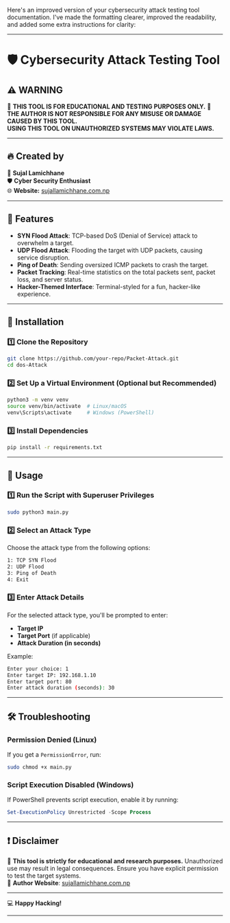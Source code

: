 Here's an improved version of your cybersecurity attack testing tool documentation. I've made the formatting clearer, improved the readability, and added some extra instructions for clarity:

---

# 🛡️ Cybersecurity Attack Testing Tool

## ⚠️ WARNING  
🚨 **THIS TOOL IS FOR EDUCATIONAL AND TESTING PURPOSES ONLY.** 🚨  
**THE AUTHOR IS NOT RESPONSIBLE FOR ANY MISUSE OR DAMAGE CAUSED BY THIS TOOL.**  
**USING THIS TOOL ON UNAUTHORIZED SYSTEMS MAY VIOLATE LAWS.**

---

## 🔥 Created by  
👤 **Sujal Lamichhane**  
🛡️ **Cyber Security Enthusiast**  
🌐 **Website:** [sujallamichhane.com.np](https://sujallamichhane.com.np)

---

## 📌 Features  
- **SYN Flood Attack**: TCP-based DoS (Denial of Service) attack to overwhelm a target.
- **UDP Flood Attack**: Flooding the target with UDP packets, causing service disruption.
- **Ping of Death**: Sending oversized ICMP packets to crash the target.
- **Packet Tracking**: Real-time statistics on the total packets sent, packet loss, and server status.
- **Hacker-Themed Interface**: Terminal-styled for a fun, hacker-like experience.

---

## 🔧 Installation  

### 1️⃣ Clone the Repository  
```bash
git clone https://github.com/your-repo/Packet-Attack.git
cd dos-Attack
```

### 2️⃣ Set Up a Virtual Environment (Optional but Recommended)  
```bash
python3 -m venv venv
source venv/bin/activate  # Linux/macOS
venv\Scripts\activate     # Windows (PowerShell)
```

### 3️⃣ Install Dependencies  
```bash
pip install -r requirements.txt
```

---

## 🚀 Usage

### 1️⃣ Run the Script with Superuser Privileges  
```bash
sudo python3 main.py
```

### 2️⃣ Select an Attack Type  
Choose the attack type from the following options:
```bash
1: TCP SYN Flood
2: UDP Flood
3: Ping of Death
4: Exit
```

### 3️⃣ Enter Attack Details  
For the selected attack type, you'll be prompted to enter:
- **Target IP**
- **Target Port** (if applicable)
- **Attack Duration (in seconds)**

Example:
```bash
Enter your choice: 1
Enter target IP: 192.168.1.10
Enter target port: 80
Enter attack duration (seconds): 30
```

---

## 🛠️ Troubleshooting

### Permission Denied (Linux)  
If you get a `PermissionError`, run:
```bash
sudo chmod +x main.py
```

### Script Execution Disabled (Windows)  
If PowerShell prevents script execution, enable it by running:
```powershell
Set-ExecutionPolicy Unrestricted -Scope Process
```

---

## ❗ Disclaimer  
🚨 **This tool is strictly for educational and research purposes.** Unauthorized use may result in legal consequences. Ensure you have explicit permission to test the target systems.  
🔗 **Author Website**: [sujallamichhane.com.np](https://sujallamichhane.com.np)

---

💻 **Happy Hacking!**

---

